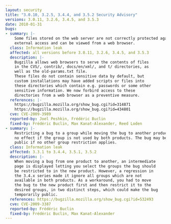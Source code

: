 ```yaml
---
layout: security
title: "3.0.10, 3.2.5, 3.4.4, and 3.5.2 Security Advisory"
versions: 3.0.11, 3.2.6, 3.4.5, and 3.5.3
date: 2010-01-31
bugs:
- summary: |-
    Some files stored on the web server are not correctly protected against
    external access and can be viewed from a web browser.
  class: Information leak
  affected: all versions before 3.0.11, 3.2.6, 3.4.5, and 3.5.3
  description: |-
    Bugzilla allows web browsers to serve the contents of files
    in the CVS/, contrib/, docs/en/xml/, and t/ directories, as
    well as the old-params.txt file.
    These files do not contain sensitive data by default, but
    custom installations may have added scripts or files into
    these directories which contain e.g. passwords or some other
    sensitive information. We now forbird access to these
    directories from a web browser as a preventive measure.
  references: |-
    https://bugzilla.mozilla.org/show_bug.cgi?id=314871
    https://bugzilla.mozilla.org/show_bug.cgi?id=434801
  cve: CVE-2009-3989
  reported-by: Joel Peshkin, Frédéric Buclin
  fixed-by: Frédéric Buclin, Max Kanat-Alexander, Reed Loden
- summary: |-
    Restricting a bug to a group while moving the bug to another product has
    no effect if the group is not used by both products. The bug may become
    public if no other group restriction applies.
  class: Information leak
  affected: 3.3.1 to 3.4.4, 3.5.1, 3.5.2
  description: |-
    When moving a bug from one product to another, an intermediate
    page is displayed letting you select the groups the bug should
    be restricted to in the new product. However, a regression in
    the 3.4.x series made it ignore all groups which are not
    available in both products. As a workaround, you had to move
    the bug to the new product first and then restrict it to the
    desired groups, in two distinct steps, which could make the bug
    temporarily public.
  references: https://bugzilla.mozilla.org/show_bug.cgi?id=532493
  cve: CVE-2009-3387
  reported-by: Frédéric Buclin
  fixed-by: Frédéric Buclin, Max Kanat-Alexander
---
```

